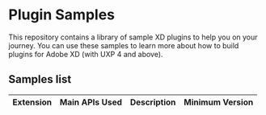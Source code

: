# Plugin Samples

This repository contains a library of sample XD plugins to help you on your journey. You can use these samples to learn more about how to build plugins for Adobe XD (with UXP 4 and above).

## Samples list

| Extension                           | Main APIs Used                                  | Description                                                                                                            | Minimum Version |
| ----------------------------------- | ----------------------------------------------- | ---------------------------------------------------------------------------------------------------------------------- | --------------- |